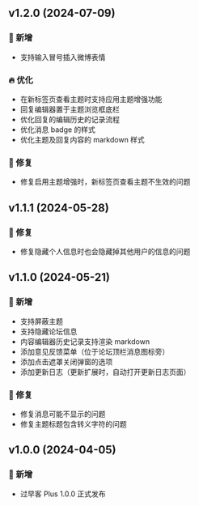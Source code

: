 ## v1.2.0 (2024-07-09)

### 🚀 新增

- 支持输入冒号插入微博表情

### 🔥 优化

- 在新标签页查看主题时支持应用主题增强功能
- 回复编辑器置于主题浏览框底栏
- 优化回复的编辑历史的记录流程
- 优化消息 badge 的样式
- 优化主题及回复内容的 markdown 样式

### 🐞 修复

- 修复启用主题增强时，新标签页查看主题不生效的问题

## v1.1.1 (2024-05-28)

### 🐞 修复

- 修复隐藏个人信息时也会隐藏掉其他用户的信息的问题

## v1.1.0 (2024-05-21)

### 🚀 新增

- 支持屏蔽主题
- 支持隐藏论坛信息
- 内容编辑器历史记录支持渲染 markdown
- 添加意见反馈菜单（位于论坛顶栏消息图标旁）
- 添加点击遮罩关闭弹窗的选项
- 添加更新日志（更新扩展时，自动打开更新日志页面）

### 🐞 修复

- 修复消息可能不显示的问题
- 修复主题标题包含转义字符的问题

## v1.0.0 (2024-04-05)

### 🚀 新增

- 过早客 Plus 1.0.0 正式发布

